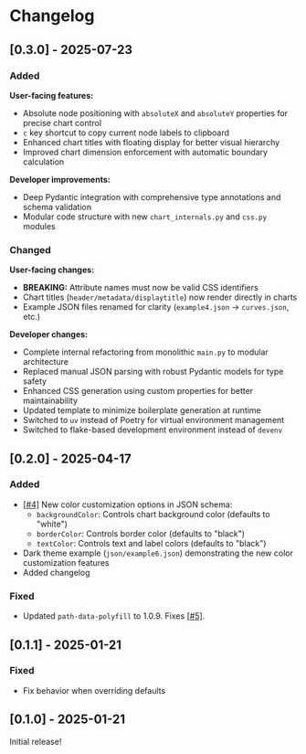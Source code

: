 # Changelog

## [0.3.0] - 2025-07-23

### Added

**User-facing features:**

- Absolute node positioning with `absoluteX` and `absoluteY` properties for precise chart control
- `c` key shortcut to copy current node labels to clipboard
- Enhanced chart titles with floating display for better visual hierarchy
- Improved chart dimension enforcement with automatic boundary calculation

**Developer improvements:**

- Deep Pydantic integration with comprehensive type annotations and schema validation
- Modular code structure with new `chart_internals.py` and `css.py` modules

### Changed

**User-facing changes:**

- **BREAKING:** Attribute names must now be valid CSS identifiers
- Chart titles (`header/metadata/displaytitle`) now render directly in charts
- Example JSON files renamed for clarity (`example4.json` → `curves.json`, etc.)

**Developer changes:**

- Complete internal refactoring from monolithic `main.py` to modular architecture
- Replaced manual JSON parsing with robust Pydantic models for type safety
- Enhanced CSS generation using custom properties for better maintainability
- Updated template to minimize boilerplate generation at runtime
- Switched to `uv` instead of Poetry for virtual environment management
- Switched to flake-based development environment instead of `devenv`

## [0.2.0] - 2025-04-17

### Added

- [[#4]][issue-4] New color customization options in JSON schema:
  - `backgroundColor`: Controls chart background color (defaults to "white")
  - `borderColor`: Controls border color (defaults to "black")
  - `textColor`: Controls text and label colors (defaults to "black")
- Dark theme example (`json/example6.json`) demonstrating the new color customization features
- Added changelog

### Fixed

- Updated `path-data-polyfill` to 1.0.9. Fixes [[#5]][issue-5].

[issue-4]: <https://github.com/JoeyBF/SeqSee/issues/4>
[issue-5]: <https://github.com/JoeyBF/SeqSee/issues/5>

## [0.1.1] - 2025-01-21

### Fixed

- Fix behavior when overriding defaults

## [0.1.0] - 2025-01-21

Initial release!
